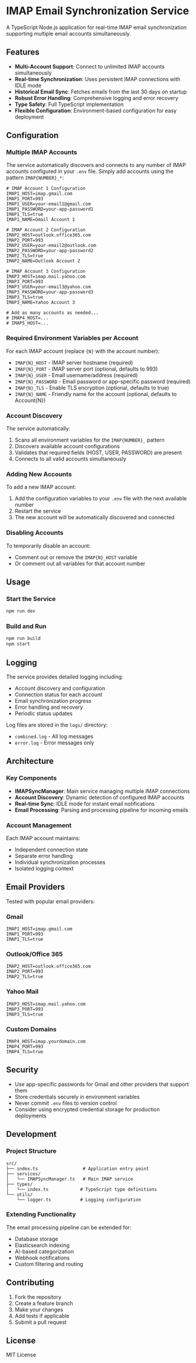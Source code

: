 # IMAP Email Synchronization Service

A TypeScript Node.js application for real-time IMAP email synchronization supporting multiple email accounts simultaneously.

## Features

- **Multi-Account Support**: Connect to unlimited IMAP accounts simultaneously
- **Real-time Synchronization**: Uses persistent IMAP connections with IDLE mode
- **Historical Email Sync**: Fetches emails from the last 30 days on startup
- **Robust Error Handling**: Comprehensive logging and error recovery
- **Type Safety**: Full TypeScript implementation
- **Flexible Configuration**: Environment-based configuration for easy deployment

## Configuration

### Multiple IMAP Accounts

The service automatically discovers and connects to any number of IMAP accounts configured in your `.env` file. Simply add accounts using the pattern `IMAP{NUMBER}_*`:

```env
# IMAP Account 1 Configuration
IMAP1_HOST=imap.gmail.com
IMAP1_PORT=993
IMAP1_USER=your-email1@gmail.com
IMAP1_PASSWORD=your-app-password1
IMAP1_TLS=true
IMAP1_NAME=Gmail Account 1

# IMAP Account 2 Configuration
IMAP2_HOST=outlook.office365.com
IMAP2_PORT=993
IMAP2_USER=your-email2@outlook.com
IMAP2_PASSWORD=your-app-password2
IMAP2_TLS=true
IMAP2_NAME=Outlook Account 2

# IMAP Account 3 Configuration
IMAP3_HOST=imap.mail.yahoo.com
IMAP3_PORT=993
IMAP3_USER=your-email3@yahoo.com
IMAP3_PASSWORD=your-app-password3
IMAP3_TLS=true
IMAP3_NAME=Yahoo Account 3

# Add as many accounts as needed...
# IMAP4_HOST=...
# IMAP5_HOST=...
```

### Required Environment Variables per Account

For each IMAP account (replace `{N}` with the account number):

- `IMAP{N}_HOST` - IMAP server hostname (required)
- `IMAP{N}_PORT` - IMAP server port (optional, defaults to 993)
- `IMAP{N}_USER` - Email username/address (required)
- `IMAP{N}_PASSWORD` - Email password or app-specific password (required)
- `IMAP{N}_TLS` - Enable TLS encryption (optional, defaults to true)
- `IMAP{N}_NAME` - Friendly name for the account (optional, defaults to Account{N})

### Account Discovery

The service automatically:
1. Scans all environment variables for the `IMAP{NUMBER}_` pattern
2. Discovers available account configurations
3. Validates that required fields (HOST, USER, PASSWORD) are present
4. Connects to all valid accounts simultaneously

### Adding New Accounts

To add a new IMAP account:
1. Add the configuration variables to your `.env` file with the next available number
2. Restart the service
3. The new account will be automatically discovered and connected

### Disabling Accounts

To temporarily disable an account:
- Comment out or remove the `IMAP{N}_HOST` variable
- Or comment out all variables for that account number

## Usage

### Start the Service

```bash
npm run dev
```

### Build and Run

```bash
npm run build
npm start
```

## Logging

The service provides detailed logging including:
- Account discovery and configuration
- Connection status for each account
- Email synchronization progress
- Error handling and recovery
- Periodic status updates

Log files are stored in the `logs/` directory:
- `combined.log` - All log messages
- `error.log` - Error messages only

## Architecture

### Key Components

- **IMAPSyncManager**: Main service managing multiple IMAP connections
- **Account Discovery**: Dynamic detection of configured IMAP accounts
- **Real-time Sync**: IDLE mode for instant email notifications
- **Email Processing**: Parsing and processing pipeline for incoming emails

### Account Management

Each IMAP account maintains:
- Independent connection state
- Separate error handling
- Individual synchronization processes
- Isolated logging context

## Email Providers

Tested with popular email providers:

### Gmail
```env
IMAP1_HOST=imap.gmail.com
IMAP1_PORT=993
IMAP1_TLS=true
```

### Outlook/Office 365
```env
IMAP2_HOST=outlook.office365.com
IMAP2_PORT=993
IMAP2_TLS=true
```

### Yahoo Mail
```env
IMAP3_HOST=imap.mail.yahoo.com
IMAP3_PORT=993
IMAP3_TLS=true
```

### Custom Domains
```env
IMAP4_HOST=imap.yourdomain.com
IMAP4_PORT=993
IMAP4_TLS=true
```

## Security

- Use app-specific passwords for Gmail and other providers that support them
- Store credentials securely in environment variables
- Never commit `.env` files to version control
- Consider using encrypted credential storage for production deployments

## Development

### Project Structure
```
src/
├── index.ts                 # Application entry point
├── services/
│   └── IMAPSyncManager.ts   # Main IMAP service
├── types/
│   └── index.ts            # TypeScript type definitions
└── utils/
    └── logger.ts           # Logging configuration
```

### Extending Functionality

The email processing pipeline can be extended for:
- Database storage
- Elasticsearch indexing
- AI-based categorization
- Webhook notifications
- Custom filtering and routing

## Contributing

1. Fork the repository
2. Create a feature branch
3. Make your changes
4. Add tests if applicable
5. Submit a pull request

## License

MIT License
